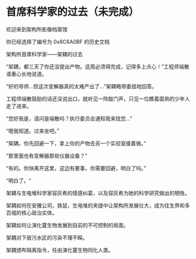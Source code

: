 # 首席科学家的过去（未完成）

欢迎来到架构所影像档案馆

你已经选择了编号为 0x8C6A0BF 的历史文档

架构所首席科学家——架耦的过去

“架耦，都三天了你还没提出产物。这周必须得完成，记得多上点心！”工程师端散语重心长地说道。

“好的导师...但这次变解器真的太难产出了...”架耦略带委屈地回答。

工程师端散鼓励的话还没说出口，就听见一阵敲门声，只见一位瞧着面熟的少年人走了进来。

“您好我是，请问是端散吗？执行委员会通知我来找您...”

“嗯我知道。过来坐吧。”

“架耦，你先回避一下，拿上你的产物去另一个实验室接着做。”

“那里面也有变解器那些仪器设备？”

“有的。你快离开这里，这边有要事，你需要回避，明白了吗。”

“明白了。“

架耦与生电堆科学家容灰希的情感纠葛，以及容灰希为她的科学研究做出的牺牲。

架耦如何在安雅公司，铁鼠，生电堆的夹缝中让架构所发展壮大，成为往生界和多百城的核心政治实体。

架耦如何让演化蔓生物发展到目前的不可控制的局面。

架耦对下层污水区的污染不理不睬。

架耦颁布隔离指令，任由演化蔓生物同化人类。

